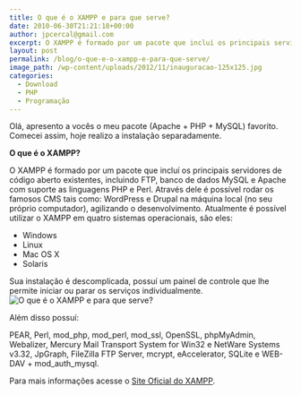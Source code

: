```yaml
---
title: O que é o XAMPP e para que serve?
date: 2010-06-30T21:21:18+00:00
author: jpcercal@gmail.com
excerpt: O XAMPP é formado por um pacote que incluí os principais servidores de código aberto existentes, incluindo FTP, MySQL e Apache com  PHP e Perl.
layout: post
permalink: /blog/o-que-e-o-xampp-e-para-que-serve/
image_path: /wp-content/uploads/2012/11/inauguracao-125x125.jpg
categories:
  - Download
  - PHP
  - Programação
---
```


Olá, apresento a vocês o meu pacote (Apache + PHP + MySQL) favorito. Comecei assim, hoje realizo a instalação separadamente.

**O que é o XAMPP?**

O XAMPP é formado por um pacote que incluí os principais servidores de código aberto existentes, incluindo FTP, banco de dados MySQL e Apache com suporte as linguagens PHP e Perl. Através dele é possível rodar os famosos CMS tais como: WordPress e Drupal na máquina local (no seu próprio computador), agilizando o desenvolvimento. Atualmente é possível utilizar o XAMPP em quatro sistemas operacionais, são eles:

* Windows
* Linux
* Mac OS X
* Solaris

Sua instalação é descomplicada, possuí um painel de controle que lhe permite iniciar ou parar os serviços individualmente. ![O que é o XAMPP e para que serve?](http://sistemas.cekurte.com/wp-content/uploads/2010/06/xampp-300x263.jpg "XAMPP ")

Além disso possuí:

PEAR, Perl, mod_php, mod_perl, mod_ssl, OpenSSL, phpMyAdmin, Webalizer, Mercury Mail Transport System for Win32 e NetWare Systems v3.32, JpGraph, FileZilla FTP Server, mcrypt, eAccelerator, SQLite e WEB-DAV + mod_auth_mysql.

Para mais informações acesse o [Site Oficial do XAMPP](http://www.apachefriends.org/pt_br/xampp.html "Site Oficial do Xampp").
